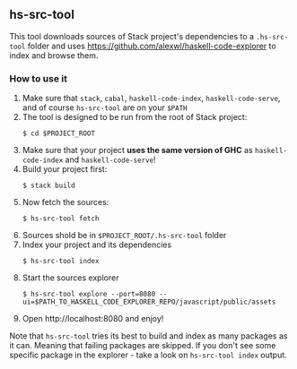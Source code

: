 ## hs-src-tool

This tool downloads sources of Stack project's dependencies to a `.hs-src-tool` folder and uses https://github.com/alexwl/haskell-code-explorer to index and browse them.

### How to use it

1. Make sure that `stack`, `cabal`, `haskell-code-index`, `haskell-code-serve`, and of course `hs-src-tool` are on your `$PATH`
1. The tool is designed to be run from the root of Stack project:
   ```shell
   $ cd $PROJECT_ROOT
   ```
1. Make sure that your project **uses the same version of GHC** as `haskell-code-index` and `haskell-code-serve`!
1. Build your project first:
   ```shell
   $ stack build
   ```
1. Now fetch the sources:
   ```shell
   $ hs-src-tool fetch
   ```
1. Sources shold be in `$PROJECT_ROOT/.hs-src-tool` folder
1. Index your project and its dependencies
   ``` shell
   $ hs-src-tool index
   ```
1. Start the sources explorer
   ```shell
   $ hs-src-tool explore --port=8080 --ui=$PATH_TO_HASKELL_CODE_EXPLORER_REPO/javascript/public/assets
   ```
1. Open http://localhost:8080 and enjoy!

Note that `hs-src-tool` tries its best to build and index as many packages as it can. Meaning that failing packages are skipped. If you don't see some specific package in the explorer - take a look on `hs-src-tool index` output.
